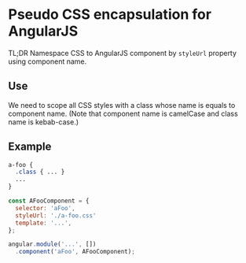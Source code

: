 Pseudo CSS encapsulation for AngularJS
======================================

TL;DR Namespace CSS to AngularJS component by `styleUrl` property using component name.

Use
---

We need to scope all CSS styles with a class whose name is equals to component name. (Note that component name is camelCase and class name is kebab-case.)

Example
-------

```scss
a-foo {
  .class { ... }
  ...
}
```

```javascript
const AFooComponent = {
  selector: 'aFoo',
  styleUrl: './a-foo.css'
  template: '...',
};

angular.module('...', [])
  .component('aFoo', AFooComponent);
```
